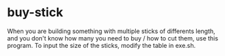 # buy-stick
When you are building something with multiple sticks of differents length, and you don't know how many you need to buy / how to cut them, use this program.
To input the size of the sticks, modify the table in exe.sh.
